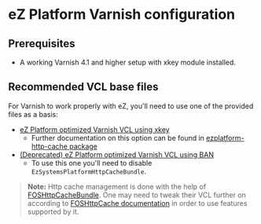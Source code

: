 eZ Platform Varnish configuration
=================================

Prerequisites
-------------
* A working Varnish 4.1 and higher setup with xkey module installed.

Recommended VCL base files
--------------------------
For Varnish to work properly with eZ, you'll need to use one of the provided files as a basis:

* [eZ Platform optimized Varnish VCL using xkey](https://github.com/ezsystems/ezplatform-http-cache/blob/master/docs/varnish/vcl/varnish4.vcl)
  * Further documentation on this option can be found in [ezplatform-http-cache package](https://github.com/ezsystems/ezplatform-http-cache/tree/master/docs)
* [(Deprecated) eZ Platform optimized Varnish VCL using BAN](vcl/varnish_ban.vcl)
  * To use this one you'll need to disable `EzSystemsPlatformHttpCacheBundle`.

> **Note:** Http cache management is done with the help of [FOSHttpCacheBundle](http://foshttpcachebundle.readthedocs.org/).
  One may need to tweak their VCL further on according to [FOSHttpCache documentation](http://foshttpcache.readthedocs.org/en/latest/varnish-configuration.html)
  in order to use features supported by it.
